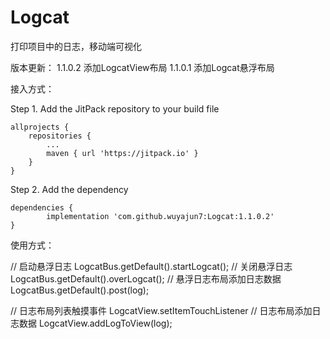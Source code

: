 # Logcat
打印项目中的日志，移动端可视化

版本更新：
1.1.0.2 添加LogcatView布局
1.1.0.1 添加Logcat悬浮布局

接入方式：

Step 1. Add the JitPack repository to your build file

	allprojects {
		repositories {
			...
			maven { url 'https://jitpack.io' }
		}
	}
    
Step 2. Add the dependency

	dependencies {
	        implementation 'com.github.wuyajun7:Logcat:1.1.0.2'
	}

使用方式：

// 启动悬浮日志
LogcatBus.getDefault().startLogcat();
// 关闭悬浮日志
LogcatBus.getDefault().overLogcat();
// 悬浮日志布局添加日志数据
LogcatBus.getDefault().post(log);

// 日志布局列表触摸事件
LogcatView.setItemTouchListener
// 日志布局添加日志数据
LogcatView.addLogToView(log);

